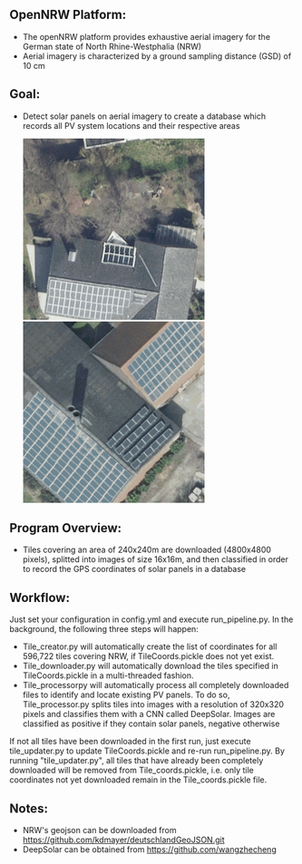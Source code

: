 ## OpenNRW Platform:

- The openNRW platform provides exhaustive aerial imagery for the German state of North Rhine-Westphalia (NRW)
- Aerial imagery is characterized by a ground sampling distance (GSD) of 10 cm

## Goal:

- Detect solar panels on aerial imagery to create a database which records all PV system locations and their respective areas

    ![PV_system](https://github.com/kdmayer/PV_Pipeline/blob/master/PV%20system%201.png)
    ![PV_system](https://github.com/kdmayer/PV_Pipeline/blob/master/PV%20system%203.png)
    
## Program Overview:

- Tiles covering an area of 240x240m are downloaded (4800x4800 pixels), splitted into images of size 16x16m, and then classified in order to record the GPS coordinates of solar panels in a database

## Workflow:

Just set your configuration in config.yml and execute run_pipeline.py. In the background, the following three steps will happen:

* Tile_creator.py will automatically create the list of coordinates for all 596,722 tiles covering NRW, if TileCoords.pickle does not yet exist.
* Tile_downloader.py will automatically download the tiles specified in TileCoords.pickle in a multi-threaded fashion.
* Tile_processorpy will automatically process all completely downloaded files to identify and locate existing PV panels. To do so, Tile_processor.py splits tiles into images with a resolution of 320x320 pixels and classifies them with a CNN called DeepSolar. Images are classified as positive if they contain solar panels, negative otherwise

If not all tiles have been downloaded in the first run, just execute tile_updater.py to update TileCoords.pickle and re-run run_pipeline.py. By running "tile_updater.py", all tiles that have already been completely downloaded will be removed from Tile_coords.pickle, i.e. only tile coordinates not yet downloaded remain in the Tile_coords.pickle file.

## Notes:

- NRW's geojson can be downloaded from https://github.com/kdmayer/deutschlandGeoJSON.git
- DeepSolar can be obtained from https://github.com/wangzhecheng



